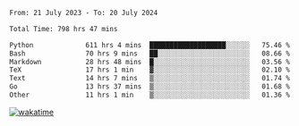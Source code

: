 <!--START_SECTION:waka-->

```txt
From: 21 July 2023 - To: 20 July 2024

Total Time: 798 hrs 47 mins

Python             611 hrs 4 mins  ███████████████████░░░░░░   75.46 %
Bash               70 hrs 9 mins   ██░░░░░░░░░░░░░░░░░░░░░░░   08.66 %
Markdown           28 hrs 48 mins  █░░░░░░░░░░░░░░░░░░░░░░░░   03.56 %
TeX                17 hrs 1 min    ▓░░░░░░░░░░░░░░░░░░░░░░░░   02.10 %
Text               14 hrs 7 mins   ▒░░░░░░░░░░░░░░░░░░░░░░░░   01.74 %
Go                 13 hrs 37 mins  ▒░░░░░░░░░░░░░░░░░░░░░░░░   01.68 %
Other              11 hrs 1 min    ▒░░░░░░░░░░░░░░░░░░░░░░░░   01.36 %
```

<!--END_SECTION:waka-->
[![wakatime](https://wakatime.com/badge/user/5f89a63a-5294-4958-ad30-2b3455e63f2a.svg)](https://wakatime.com/@5f89a63a-5294-4958-ad30-2b3455e63f2a)
